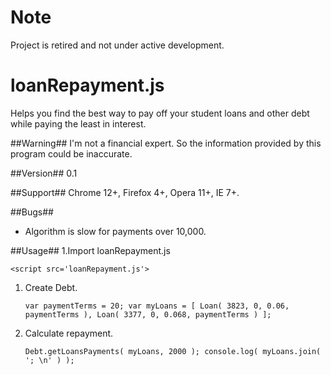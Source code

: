 # Note
Project is retired and not under active development.

loanRepayment.js
================

Helps you find the best way to pay off your student loans and other debt while paying the least in interest.

##Warning##
I'm not a financial expert. So the information provided by this program could be inaccurate.

##Version##
0.1

##Support##
Chrome 12+, Firefox 4+, Opera 11+, IE 7+.

##Bugs##
- Algorithm is slow for payments over 10,000.

##Usage##
1.Import loanRepayment.js

`<script src='loanRepayment.js'>`

1. Create Debt.

	`var paymentTerms = 20;
	var myLoans = [
		Loan( 3823, 0, 0.06, paymentTerms ),
		Loan( 3377, 0, 0.068, paymentTerms )
	];`

2. Calculate repayment.

	`Debt.getLoansPayments( myLoans, 2000 );
	console.log( myLoans.join( '; \n' ) );`
